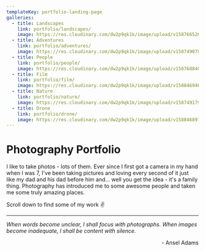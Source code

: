 ```yaml
---
templateKey: portfolio-landing-page
galleries:
  - title: Landscapes
    link: portfolio/landscapes/
    image: https://res.cloudinary.com/dw2p9qk1k/image/upload/v1587665263/web-portfolio/landscapes/031720_AMP_2666_mymdwh.jpg
  - title: Adventures
    link: portfolio/adventures/
    image: https://res.cloudinary.com/dw2p9qk1k/image/upload/v1587490785/web-portfolio/adventures/091517_050719_AMP_09841-2_efj9wo.jpg
  - title: People
    link: portfolio/people/
    image: https://res.cloudinary.com/dw2p9qk1k/image/upload/v1587688404/web-portfolio/people/121619_AMP_1275_fqipjd.jpg
  - title: Film
    link: portfolio/film/
    image: https://res.cloudinary.com/dw2p9qk1k/image/upload/v1588469463/web-portfolio/film/AMP_AE-1_043_haf8rs.jpg
  - title: Nature
    link: portfolio/nature/
    image: https://res.cloudinary.com/dw2p9qk1k/image/upload/v1587491791/web-portfolio/nature/060716_AMP_1139_vmhozi.jpg
  - title: Drone
    link: portfolio/drone/
    image: https://res.cloudinary.com/dw2p9qk1k/image/upload/v1588468978/web-portfolio/drone/061618_AMP_0171_qmw587.jpg
---
```

# Photography Portfolio

I like to take photos - lots of them. Ever since I first got a camera in my hand when I was 7, I've been taking pictures and loving every second of it just like my dad and his dad before him and... well you get the idea - it's a family thing. Photography has introduced me to some awesome people and taken me some truly amazing places. 

Scroll down to find some of my work ✌️

---

_When words become unclear, I shall focus with photographs. When images become inadequate, I shall be content with silence._ 
<div align="right">- Ansel Adams</div>